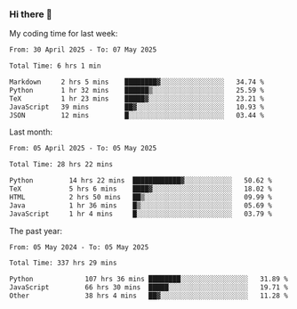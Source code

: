 ### Hi there 👋

My coding time for last week:

<!--START_SECTION:week-->

```txt
From: 30 April 2025 - To: 07 May 2025

Total Time: 6 hrs 1 min

Markdown     2 hrs 5 mins    ████████▓░░░░░░░░░░░░░░░░   34.74 %
Python       1 hr 32 mins    ██████▒░░░░░░░░░░░░░░░░░░   25.59 %
TeX          1 hr 23 mins    █████▓░░░░░░░░░░░░░░░░░░░   23.21 %
JavaScript   39 mins         ██▓░░░░░░░░░░░░░░░░░░░░░░   10.93 %
JSON         12 mins         █░░░░░░░░░░░░░░░░░░░░░░░░   03.44 %
```

<!--END_SECTION:week-->

Last month:

<!--START_SECTION:month-->

```txt
From: 05 April 2025 - To: 05 May 2025

Total Time: 28 hrs 22 mins

Python         14 hrs 22 mins  ████████████▓░░░░░░░░░░░░   50.62 %
TeX            5 hrs 6 mins    ████▓░░░░░░░░░░░░░░░░░░░░   18.02 %
HTML           2 hrs 50 mins   ██▒░░░░░░░░░░░░░░░░░░░░░░   09.99 %
Java           1 hr 36 mins    █▒░░░░░░░░░░░░░░░░░░░░░░░   05.69 %
JavaScript     1 hr 4 mins     █░░░░░░░░░░░░░░░░░░░░░░░░   03.79 %
```

<!--END_SECTION:month-->

The past year:

<!--START_SECTION:year-->

```txt
From: 05 May 2024 - To: 05 May 2025

Total Time: 337 hrs 29 mins

Python             107 hrs 36 mins ████████░░░░░░░░░░░░░░░░░   31.89 %
JavaScript         66 hrs 30 mins  █████░░░░░░░░░░░░░░░░░░░░   19.71 %
Other              38 hrs 4 mins   ██▓░░░░░░░░░░░░░░░░░░░░░░   11.28 %
```

<!--END_SECTION:year-->
